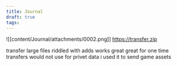 ```yaml
---
title: Journal
draft: true
tags:
---
```

![[content/Journal/attachments/0002.png]] 
https://transfer.zip

transfer large files
riddled with adds
works great
great for one time transfers
would not use for privet data
i used it to send game assets 
